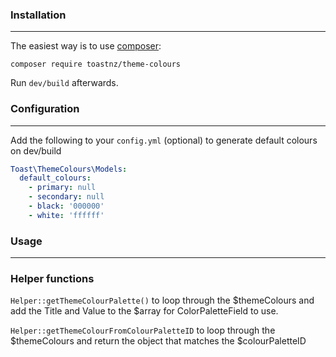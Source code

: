 ### Installation
------------

The easiest way is to use [composer](https://getcomposer.org/):

    composer require toastnz/theme-colours

Run `dev/build` afterwards.

### Configuration
-------------

Add the following to your `config.yml` (optional) to generate default colours on dev/build

```yaml
Toast\ThemeColours\Models:
  default_colours:
    - primary: null
    - secondary: null
    - black: '000000'
    - white: 'ffffff'
```

### Usage
-------------
### Helper functions 
```Helper::getThemeColourPalette()``` to loop through the $themeColours and add the Title and Value to the $array for ColorPaletteField to use.

```Helper::getThemeColourFromColourPaletteID``` to loop through the $themeColours and return the object that matches the $colourPaletteID
